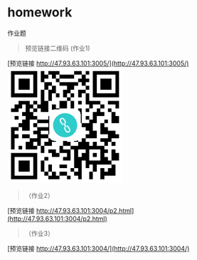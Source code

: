 # homework
作业题
> 预览链接二维码 (作业1)

[预览链接 http://47.93.63.101:3005/](http://47.93.63.101:3005/)
![p1-link](https://github.com/wangjiafenghw/homework/blob/master/p1/link.png?raw=true)

> （作业2）
 
[预览链接 http://47.93.63.101:3004/p2.html](http://47.93.63.101:3004/p2.html)
> （作业3）
 
[预览链接 http://47.93.63.101:3004/](http://47.93.63.101:3004/)